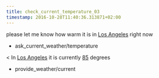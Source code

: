 ```yaml
---
title: check_current_temperature_03
timestamp: 2016-10-28T11:40:36.313871+02:00
---
```


please let me know how warm it is in [Los Angeles](city) right now
* ask_current_weather/temperature

< In [Los Angeles](city) it is currently [85](temperature) degrees
* provide_weather/current
